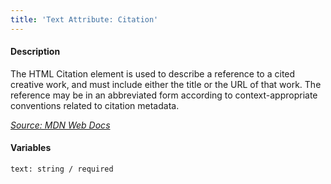 ```yaml
---
title: 'Text Attribute: Citation'
---
```

#### Description
The HTML Citation element is used to describe a reference to a cited creative work, and must include either the title or the URL of that work. The reference may be in an abbreviated form according to context-appropriate conventions related to citation metadata.

*[Source: MDN Web Docs](https://developer.mozilla.org/en-US/docs/Web/HTML/Element/cite)*

#### Variables
~~~
text: string / required
~~~

